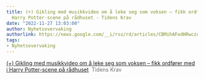 ```yaml
---
title: (+) Gikling med musikkvideo om å leke seg som voksen – fikk ordfører med i
  Harry Potter-scene på rådhuset - Tidens Krav
date: "2022-11-27 13:03:00"
author: Nyhetsovervaking
authorlink: https://news.google.com/__i/rss/rd/articles/CBMihAFodHRwczovL3d3dy50ay5uby9naWtsaW5nLW1lZC1tdXNpa2t2aWRlby1vbS1hLWxla2Utc2VnLXNvbS12b2tzZW4tZmlray1vcmRmb3Jlci1tZWQtaS1oYXJyeS1wb3R0ZXItc2NlbmUtcGEtcmFkaHVzZXQvcy81LTUxLTEyNTcxNjLSAQA?oc=5
tags:
- Nyhetsovervaking
---
```

<a href="https://news.google.com/__i/rss/rd/articles/CBMihAFodHRwczovL3d3dy50ay5uby9naWtsaW5nLW1lZC1tdXNpa2t2aWRlby1vbS1hLWxla2Utc2VnLXNvbS12b2tzZW4tZmlray1vcmRmb3Jlci1tZWQtaS1oYXJyeS1wb3R0ZXItc2NlbmUtcGEtcmFkaHVzZXQvcy81LTUxLTEyNTcxNjLSAQA?oc=5" target="_blank">(+) Gikling med musikkvideo om å leke seg som voksen – fikk ordfører med i Harry Potter-scene på rådhuset</a>&nbsp;&nbsp;<font color="#6f6f6f">Tidens Krav</font>